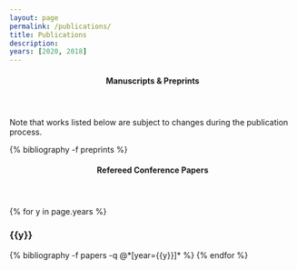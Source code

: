 ```yaml
---
layout: page
permalink: /publications/
title: Publications
description:
years: [2020, 2018]
---
```


<header class="pub-heading">
	<h4>Manuscripts & Preprints</h4>
</header>
Note that works listed below are subject to changes during the publication process.

{% bibliography -f preprints %}

<header class="pub-heading">
	<h4>Refereed Conference Papers</h4>
</header>

{% for y in page.years %}
  <h3 class="year">{{y}}</h3>
  {% bibliography -f papers -q @*[year={{y}}]* %}
{% endfor %}
